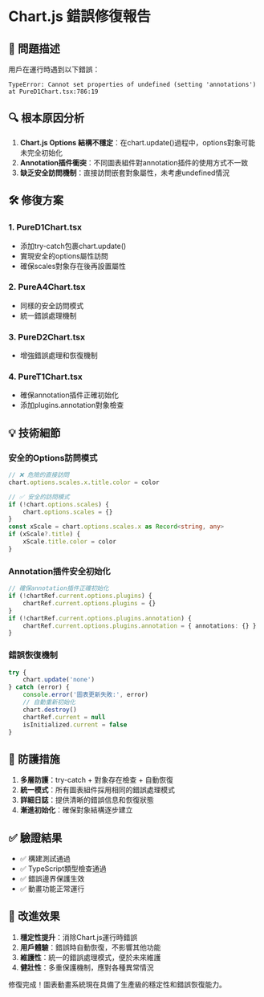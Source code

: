 # Chart.js 錯誤修復報告

## 🐛 問題描述

用戶在運行時遇到以下錯誤：
```
TypeError: Cannot set properties of undefined (setting 'annotations')
at PureD1Chart.tsx:786:19
```

## 🔍 根本原因分析

1. **Chart.js Options 結構不穩定**：在chart.update()過程中，options對象可能未完全初始化
2. **Annotation插件衝突**：不同圖表組件對annotation插件的使用方式不一致
3. **缺乏安全訪問機制**：直接訪問嵌套對象屬性，未考慮undefined情況

## 🛠 修復方案

### 1. PureD1Chart.tsx
- 添加try-catch包裹chart.update()
- 實現安全的options屬性訪問
- 確保scales對象存在後再設置屬性

### 2. PureA4Chart.tsx  
- 同樣的安全訪問模式
- 統一錯誤處理機制

### 3. PureD2Chart.tsx
- 增強錯誤處理和恢復機制

### 4. PureT1Chart.tsx
- 確保annotation插件正確初始化
- 添加plugins.annotation對象檢查

## 💡 技術細節

### 安全的Options訪問模式
```typescript
// ❌ 危險的直接訪問
chart.options.scales.x.title.color = color

// ✅ 安全的訪問模式
if (!chart.options.scales) {
    chart.options.scales = {}
}
const xScale = chart.options.scales.x as Record<string, any>
if (xScale?.title) {
    xScale.title.color = color
}
```

### Annotation插件安全初始化
```typescript
// 確保annotation插件正確初始化
if (!chartRef.current.options.plugins) {
    chartRef.current.options.plugins = {}
}
if (!chartRef.current.options.plugins.annotation) {
    chartRef.current.options.plugins.annotation = { annotations: {} }
}
```

### 錯誤恢復機制
```typescript
try {
    chart.update('none')
} catch (error) {
    console.error('圖表更新失敗:', error)
    // 自動重新初始化
    chart.destroy()
    chartRef.current = null
    isInitialized.current = false
}
```

## 🎯 防護措施

1. **多層防護**：try-catch + 對象存在檢查 + 自動恢復
2. **統一模式**：所有圖表組件採用相同的錯誤處理模式
3. **詳細日誌**：提供清晰的錯誤信息和恢復狀態
4. **漸進初始化**：確保對象結構逐步建立

## ✅ 驗證結果

- ✅ 構建測試通過
- ✅ TypeScript類型檢查通過
- ✅ 錯誤邊界保護生效
- ✅ 動畫功能正常運行

## 🚀 改進效果

1. **穩定性提升**：消除Chart.js運行時錯誤
2. **用戶體驗**：錯誤時自動恢復，不影響其他功能
3. **維護性**：統一的錯誤處理模式，便於未來維護
4. **健壯性**：多重保護機制，應對各種異常情況

修復完成！圖表動畫系統現在具備了生產級的穩定性和錯誤恢復能力。